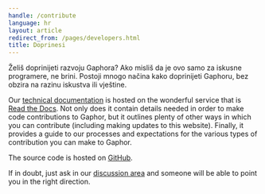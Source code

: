 ```yaml
---
handle: /contribute
language: hr
layout: article
redirect_from: /pages/developers.html
title: Doprinesi
---
```


Želiš doprinijeti razvoju Gaphora? Ako misliš da je ovo samo za iskusne
programere, ne brini. Postoji mnogo načina kako doprinijeti Gaphoru, bez
obzira na razinu iskustva ili vještine.

Our [technical documentation](https://gaphor.readthedocs.io) is hosted on
the wonderful service that is [Read the Docs](https://readthedocs.com/).
Not only does it contain details needed in order to make code contributions
to Gaphor, but it outlines plenty of other ways in which you can contribute
(including making updates to this website). Finally, it provides a guide to
our processes and expectations for the various types of contribution you can
make to Gaphor.

The source code is hosted on [GitHub](https://github.com/gaphor/gaphor).

If in doubt, just ask in our <a href="../discuss">discussion area</a> and
someone will be able to point you in the right direction.
